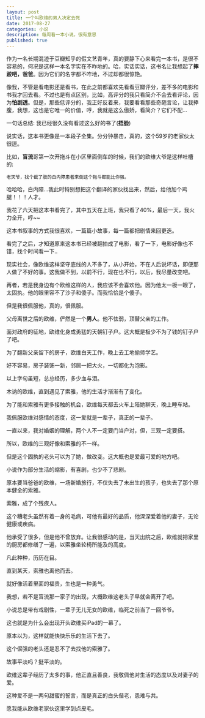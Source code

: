 ```yaml
---
layout: post
title: 一个叫欧维的男人决定去死
date: 2017-08-27
categories: 小说
description: 每周看一本小说，很有意思
published: true
---
```


作为一名长期混迹于豆瓣知乎的假文艺青年，真的要静下心来看完一本书，是很不容易的，何况是这样一本名字实在不咋地的。哈，实话实话，这书名让我想起了**摔跤吧，爸爸**。因为它们的名字都不咋地，不过却都很惊艳。

像我，不管是看电影还是看书，在此之前都喜欢先看看豆瓣评分，差不多的电影和书我才回去看。不过也是有点区别，比如，高评分的我只看简介不会去看评论，因为**怕剧透**。但是，那些低评分的，我正好反着来，我要看看那些奇葩言论，让我捧腹，我想，这也是它唯一的价值，哼，我就是这么傲娇，看简介？它们不配...

一句话总结: 我已经很久没有看过这么好的书了(**捂脸**)

说实话，这本书更像是一本段子全集。分分钟暴击，真的，这个59岁的老家伙太很逗。

比如，**盲流**哥第一次开拖斗在小区里面倒车的时候，我们的欧维大爷是这样吐槽的:

    老天爷，找个截了肢的白内障患者来倒这个拖斗都能比你强。

哈哈哈，白内障...我此时特别想把这个翻译的家伙找出来，然后，给他加个鸡腿！！！人才。

我花了六天把这本书看完了，其中五天在上班，我只看了40%，最后一天，我火力全开，哼~~

这本书叙事的方式我很喜欢，一篇篇小故事，每一篇都把剧情来回更迭。

看完了之后，才知道原来这本书已经被翻拍成了电影，看了一下，电影好像也不错，找个时间看一下..

现实社会，像欧维这样坚守底线的人不多了，从小开始，不在人后说坏话，即便那人做了不好的事。这我做不到，以前不行，现在也不行，以后，我尽量改变吧。

再者，若是我身边有个欧维这样的人，我应该不会喜欢他。因为他太一板一眼了，太固执。他的眼里容不了沙子和傻子。而我恰恰是个傻子。

但是我很佩服他，真的，很佩服。

父母离世之后的欧维，俨然是一个**男人**。他不怯弱，顶替父亲的工作。

面对政府的征地，欧维化身成勇猛的天朝钉子户。这大概是极少不为了钱的钉子户了吧。

为了翻新父亲留下的房子，欧维白天工作，晚上去工地偷师学艺。

好不容易，房子装饰一新，邻居一把大火，一切都化为泡影。

以上字句虽短，总总经历，多少血与泪。

木讷的欧维，直到遇见了索雅，他的生活才渐渐有了变化。

为了能和索雅有更多接触的机会，欧维每天都去火车上陪她聊天，晚上睡车站。

我佩服欧维对感情的态度，这一爱就是一辈子，真正的一辈子。

一直以来，我对婚姻的理解，两个人不一定要门当户对，但，三观一定要搭。

所以，欧维的三观好像和索雅的不一样。

但是这个固执的老头可以为了她，做改变。这大概也是爱最可爱的地方吧。

小说作为部分生活的缩影，有喜剧，也少不了悲剧。

原本要当爸爸的欧维，一场新婚旅行，不仅失去了未出生的孩子，也失去了那个原本健全的索雅。

索雅，成了个残疾人。

这个糟老头虽然有着一身的毛病，可他有最好的品质，他深深爱着他的妻子，无论健康或疾病。

他承受了很多，但是他不曾放弃。让我很感动的是，当天出院之后，欧维就把家里的厨房都修缮了一遍，以索雅坐轮椅所能及的高度。

凡此种种，历历在目。

直到某天，索雅也离他而去。

就好像活着里面的福贵，生也是一种勇气。

我想，若不是盲流那一家子的出现，大概欧维这老头子早就会离开了吧。

小说总是带有戏剧性，一辈子无儿无女的欧维，临死之前当了一回爷爷。

这也就是为什么会出现开头欧维买iPad的一幕了。

原本以为，这样就能快快乐乐的生活下去了。

这个倔强的老头还是忍不了去找他的索雅了。

故事平淡吗？挺平淡的。

欧维这辈子经历了太多的事，他正直且善良，我敬佩他对生活的态度以及对妻子的爱。

这种爱不是一两句甜蜜的誓言，而是真正的白头偕老，患难与共。

愿我能从欧维老家伙这里学到点皮毛。